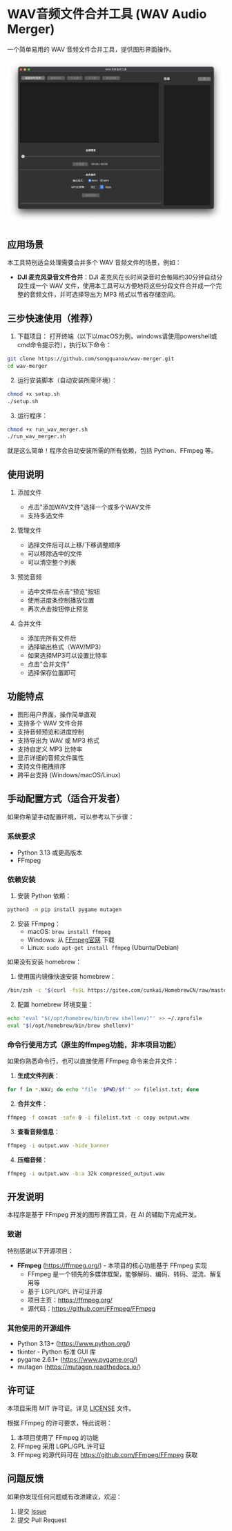 # WAV音频文件合并工具 (WAV Audio Merger)

一个简单易用的 WAV 音频文件合并工具，提供图形界面操作。

![程序界面截图](screen.png)

## 应用场景

本工具特别适合处理需要合并多个 WAV 音频文件的场景，例如：

- **DJI 麦克风录音文件合并**：DJI 麦克风在长时间录音时会每隔约30分钟自动分段生成一个 WAV 文件，使用本工具可以方便地将这些分段文件合并成一个完整的音频文件，并可选择导出为 MP3 格式以节省存储空间。

## 三步快速使用（推荐）

1. 下载项目：
打开终端（以下以macOS为例，windows请使用powershell或cmd命令提示符），执行以下命令：
```bash
git clone https://github.com/songquanxu/wav-merger.git
cd wav-merger
```

2. 运行安装脚本（自动安装所需环境）：
```bash
chmod +x setup.sh
./setup.sh
```

3. 运行程序：
```bash
chmod +x run_wav_merger.sh
./run_wav_merger.sh
```

就是这么简单！程序会自动安装所需的所有依赖，包括 Python、FFmpeg 等。

## 使用说明

1. 添加文件
   - 点击"添加WAV文件"选择一个或多个WAV文件
   - 支持多选文件

2. 管理文件
   - 选择文件后可以上移/下移调整顺序
   - 可以移除选中的文件
   - 可以清空整个列表

3. 预览音频
   - 选中文件后点击"预览"按钮
   - 使用进度条控制播放位置
   - 再次点击按钮停止预览

4. 合并文件
   - 添加完所有文件后
   - 选择输出格式（WAV/MP3）
   - 如果选择MP3可以设置比特率
   - 点击"合并文件"
   - 选择保存位置即可

## 功能特点

- 图形用户界面，操作简单直观
- 支持多个 WAV 文件合并
- 支持音频预览和进度控制
- 支持导出为 WAV 或 MP3 格式
- 支持自定义 MP3 比特率
- 显示详细的音频文件属性
- 支持文件拖拽排序
- 跨平台支持 (Windows/macOS/Linux)

## 手动配置方式（适合开发者）

如果你希望手动配置环境，可以参考以下步骤：

### 系统要求

- Python 3.13 或更高版本
- FFmpeg

### 依赖安装

1. 安装 Python 依赖：
```bash
python3 -m pip install pygame mutagen
```

2. 安装 FFmpeg：
   - macOS: `brew install ffmpeg`
   - Windows: 从 [FFmpeg官网](https://ffmpeg.org/download.html) 下载
   - Linux: `sudo apt-get install ffmpeg` (Ubuntu/Debian)

如果没有安装 homebrew：

1. 使用国内镜像快速安装 homebrew：
```bash
/bin/zsh -c "$(curl -fsSL https://gitee.com/cunkai/HomebrewCN/raw/master/Homebrew.sh)"
```

2. 配置 homebrew 环境变量：
```bash
echo 'eval "$(/opt/homebrew/bin/brew shellenv)"' >> ~/.zprofile
eval "$(/opt/homebrew/bin/brew shellenv)"
```

### 命令行使用方式（原生的ffmpeg功能，非本项目功能）

如果你熟悉命令行，也可以直接使用 FFmpeg 命令来合并文件：

1. **生成文件列表**：
```bash
for f in *.WAV; do echo "file '$PWD/$f'" >> filelist.txt; done
```

2. **合并文件**：
```bash
ffmpeg -f concat -safe 0 -i filelist.txt -c copy output.wav
```

3. **查看音频信息**：
```bash
ffmpeg -i output.wav -hide_banner
```

4. **压缩音频**：
```bash
ffmpeg -i output.wav -b:a 32k compressed_output.wav
```

## 开发说明

本程序是基于 FFmpeg 开发的图形界面工具，在 AI 的辅助下完成开发。

### 致谢

特别感谢以下开源项目：

- **FFmpeg** (https://ffmpeg.org/) - 本项目的核心功能基于 FFmpeg 实现
  - FFmpeg 是一个领先的多媒体框架，能够解码、编码、转码、混流、解复用等
  - 基于 LGPL/GPL 许可证开源
  - 项目主页：https://ffmpeg.org/
  - 源代码：https://github.com/FFmpeg/FFmpeg

### 其他使用的开源组件

- Python 3.13+ (https://www.python.org/)
- tkinter - Python 标准 GUI 库
- pygame 2.6.1+ (https://www.pygame.org/)
- mutagen (https://mutagen.readthedocs.io/)

## 许可证

本项目采用 MIT 许可证。详见 [LICENSE](LICENSE) 文件。

根据 FFmpeg 的许可要求，特此说明：
1. 本项目使用了 FFmpeg 的功能
2. FFmpeg 采用 LGPL/GPL 许可证
3. FFmpeg 的源代码可在 https://github.com/FFmpeg/FFmpeg 获取

## 问题反馈

如果你发现任何问题或有改进建议，欢迎：
1. 提交 [Issue](https://github.com/songquanxu/wav-merger/issues)
2. 提交 Pull Request
